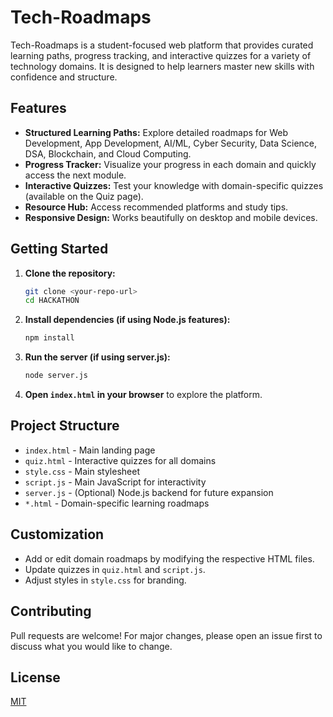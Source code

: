 # Tech-Roadmaps

Tech-Roadmaps is a student-focused web platform that provides curated learning paths, progress tracking, and interactive quizzes for a variety of technology domains. It is designed to help learners master new skills with confidence and structure.

## Features

- **Structured Learning Paths:** Explore detailed roadmaps for Web Development, App Development, AI/ML, Cyber Security, Data Science, DSA, Blockchain, and Cloud Computing.
- **Progress Tracker:** Visualize your progress in each domain and quickly access the next module.
- **Interactive Quizzes:** Test your knowledge with domain-specific quizzes (available on the Quiz page).
- **Resource Hub:** Access recommended platforms and study tips.
- **Responsive Design:** Works beautifully on desktop and mobile devices.

## Getting Started

1. **Clone the repository:**
   ```bash
   git clone <your-repo-url>
   cd HACKATHON
   ```
2. **Install dependencies (if using Node.js features):**
   ```bash
   npm install
   ```
3. **Run the server (if using server.js):**
   ```bash
   node server.js
   ```
4. **Open `index.html` in your browser** to explore the platform.

## Project Structure

- `index.html` - Main landing page
- `quiz.html` - Interactive quizzes for all domains
- `style.css` - Main stylesheet
- `script.js` - Main JavaScript for interactivity
- `server.js` - (Optional) Node.js backend for future expansion
- `*.html` - Domain-specific learning roadmaps

## Customization
- Add or edit domain roadmaps by modifying the respective HTML files.
- Update quizzes in `quiz.html` and `script.js`.
- Adjust styles in `style.css` for branding.

## Contributing
Pull requests are welcome! For major changes, please open an issue first to discuss what you would like to change.

## License
[MIT](LICENSE) 